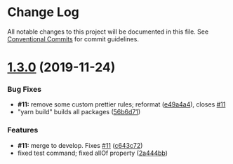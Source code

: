 # Change Log

All notable changes to this project will be documented in this file.
See [Conventional Commits](https://conventionalcommits.org) for commit guidelines.

# [1.3.0](https://github.com/psrebniak/swagger-typescript-client-generator/compare/v1.2.0...v1.3.0) (2019-11-24)

### Bug Fixes

- **#11:** remove some custom prettier rules; reformat ([e49a4a4](https://github.com/psrebniak/swagger-typescript-client-generator/commit/e49a4a42b1bd7f98af8f3599a197d7b0e92019d5)), closes [#11](https://github.com/psrebniak/swagger-typescript-client-generator/issues/11)
- "yarn build" builds all packages ([56b6d71](https://github.com/psrebniak/swagger-typescript-client-generator/commit/56b6d714af0d2dcb850ca62938d13a10ce82b84b))

### Features

- **#11:** merge to develop. Fixes [#11](https://github.com/psrebniak/swagger-typescript-client-generator/issues/11) ([c643c72](https://github.com/psrebniak/swagger-typescript-client-generator/commit/c643c72205b9cc520f9bdec220114260815f5078))
- fixed test command; fixed allOf property ([2a444bb](https://github.com/psrebniak/swagger-typescript-client-generator/commit/2a444bbdd67cc975f7518f17b81d1838a03e2342))
